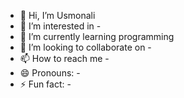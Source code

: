 - 👋 Hi, I’m Usmonali
- 👀 I’m interested in -
- 🌱 I’m currently learning programming
- 💞️ I’m looking to collaborate on -
- 📫 How to reach me -
- 😄 Pronouns: -
- ⚡ Fun fact: -

<!---
Usmonali7/Usmonali7 is a ✨ special ✨ repository because its `README.md` (this file) appears on your GitHub profile.
You can click the Preview link to take a look at your changes.
--->
